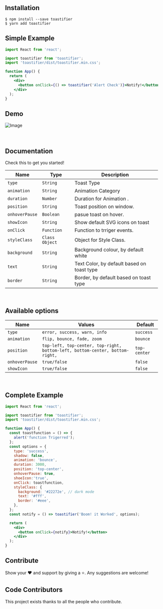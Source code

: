 ## Installation

```
$ npm install --save toastifier
$ yarn add toastifier
```

## Simple Example

```jsx
import React from 'react';

import toastifier from 'toastifier';
import 'toastifier/dist/toastifier.min.css';

function App() {
  return (
    <div>
      <button onClick={() => toastifier('Alert Check')}>Notify!</button>
    </div>
  );
}
```

## Demo

<img src="https://imgur.com/ThbikEk.gif" alt="Image"/>    
<br /><br /><br />

## Documentation

Check this to get you started!

| Name           | Type           | Description                                |
| -------------- | -------------- | ------------------------------------------ |
| `type`         | `String`       | Toast Type                                 |
| `animation`    | `String`       | Animation Category                         |
| `duration`     | `Number`       | Duration for Animation .                   |
| `position`     | `String`       | Toast position on window.                  |
| `onhoverPause` | `Boolean`      | pasue toast on hover.                      |
| `showIcon`     | `String`       | Show default SVG icons on toast            |
| `onClick`      | `Function`     | Function to trriger events.                |
| `styleClass`   | `Class Object` | Object for Style Class.                    |
| `background`   | `String`       | Background colour, by default white        |
| `text`         | `String`       | Text Color, by default based on toast type |
| `border`       | `String`       | Border, by default based on toast type     |

<br />

## Available options

| Name           | Values                                                                       | Default      |
| -------------- | ---------------------------------------------------------------------------- | ------------ |
| `type`         | `error, success, warn, info`                                                 | `success`    |
| `animation`    | `flip, bounce, fade, zoom`                                                   | `bounce`     |
| `position`     | `top-left, top-center, top-right, bottom-left, bottom-center, bottom-right,` | `top-center` |
| `onhoverPause` | `true/false`                                                                 | `false`      |
| `showIcon`     | `true/false`                                                                 | `false`      |

<br />

## Complete Example

```jsx
import React from 'react';

import toastifier from 'toastifier';
import 'toastifier/dist/toastifier.min.css';

function App() {
  const toastfunction = () => {
    alert('function Trigerred');
  };
  const options = {
    type: 'success',
    shadow: false,
    animation: 'bounce',
    duration: 3000,
    position: 'top-center',
    onhoverPause: true,
    shoeIcon:'true',
    onClick: toastfunction,
    styleClass: {
      background: '#22272e', // dark mode
      text: '#fff',
      border: '#eee',
    },
  };
  const notify = () => toastifier('Boom! it Worked', options);

  return (
    <div>
      <button onClick={notify}>Notify!</button>
    </div>
  );
}
```

## Contribute

Show your ❤️ and support by giving a ⭐. Any suggestions are welcome!

## Code Contributors

This project exists thanks to all the people who contribute.

